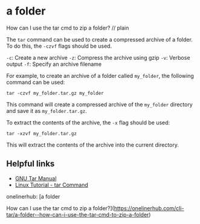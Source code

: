 # a folder

How can I use the tar cmd to zip a folder?
// plain

The `tar` command can be used to create a compressed archive of a folder. To do this, the `-czvf` flags should be used.

`-c`: Create a new archive
`-z`: Compress the archive using gzip
`-v`: Verbose output
`-f`: Specify an archive filename

For example, to create an archive of a folder called `my_folder`, the following command can be used:

```
tar -czvf my_folder.tar.gz my_folder
```

This command will create a compressed archive of the `my_folder` directory and save it as `my_folder.tar.gz`.

To extract the contents of the archive, the `-x` flag should be used:

```
tar -xzvf my_folder.tar.gz
```

This will extract the contents of the archive into the current directory.

## Helpful links
- [GNU Tar Manual](https://www.gnu.org/software/tar/manual/tar.html)
- [Linux Tutorial - tar Command](https://linuxize.com/post/how-to-use-tar-command-in-linux/)

onelinerhub: [a folder

How can I use the tar cmd to zip a folder?](https://onelinerhub.com/cli-tar/a-folder--how-can-i-use-the-tar-cmd-to-zip-a-folder)